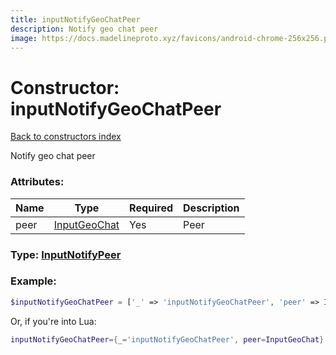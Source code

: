 ```yaml
---
title: inputNotifyGeoChatPeer
description: Notify geo chat peer
image: https://docs.madelineproto.xyz/favicons/android-chrome-256x256.png
---
```

# Constructor: inputNotifyGeoChatPeer  
[Back to constructors index](index.md)



Notify geo chat peer

### Attributes:

| Name     |    Type       | Required | Description |
|----------|---------------|----------|-------------|
|peer|[InputGeoChat](../types/InputGeoChat.md) | Yes|Peer|



### Type: [InputNotifyPeer](../types/InputNotifyPeer.md)


### Example:

```php
$inputNotifyGeoChatPeer = ['_' => 'inputNotifyGeoChatPeer', 'peer' => InputGeoChat];
```  


Or, if you're into Lua:

```lua
inputNotifyGeoChatPeer={_='inputNotifyGeoChatPeer', peer=InputGeoChat}

```


